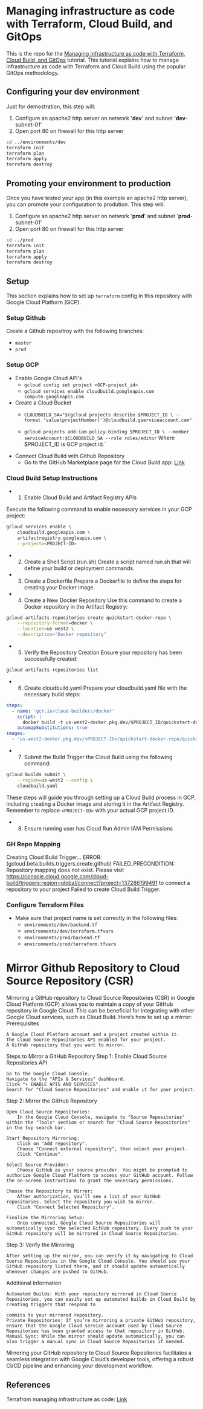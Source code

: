 # Managing infrastructure as code with Terraform, Cloud Build, and GitOps

This is the repo for the [Managing infrastructure as code with Terraform, Cloud Build, and GitOps](https://cloud.google.com/solutions/managing-infrastructure-as-code) tutorial. This tutorial explains how to manage infrastructure as code with Terraform and Cloud Build using the popular GitOps methodology. 

## Configuring your **dev** environment

Just for demostration, this step will:
 1. Configure an apache2 http server on network '**dev**' and subnet '**dev**-subnet-01'
 2. Open port 80 on firewall for this http server 

```bash
cd ../environments/dev
terraform init
terraform plan
terraform apply
terraform destroy
```

## Promoting your environment to **production**

Once you have tested your app (in this example an apache2 http server), you can promote your configuration to prodution. This step will:
 1. Configure an apache2 http server on network '**prod**' and subnet '**prod**-subnet-01'
 2. Open port 80 on firewall for this http server 

```bash
cd ../prod
terraform init
terraform plan
terraform apply
terraform destroy
```

## Setup
This section explains how to set up `terraform` config in this repository with Google Cloud Platform (GCP).
### Setup Github
Create a Github repositroy with the following branches:
- `master`
- `prod`

### Setup GCP
- Enable Google Cloud API's
    - `gcloud config set project <GCP-project_id>`
    - `gcloud services enable cloudbuild.googleapis.com compute.googleapis.com`
- Create a Cloud Bucket
    - `CLOUDBUILD_SA="$(gcloud projects describe $PROJECT_ID \
    --format 'value(projectNumber)')@cloudbuild.gserviceaccount.com"`

    - `gcloud projects add-iam-policy-binding $PROJECT_ID \
    --member serviceAccount:$CLOUDBUILD_SA --role roles/editor`
    Where $PROJECT_ID is GCP project id.`
- Connect Cloud Build with Github Repository
    - Go to the GitHub Marketplace page for the Cloud Build app: [Link](https://github.com/marketplace/google-cloud-build)

### Cloud Build Setup Instructions
- 1. Enable Cloud Build and Artifact Registry APIs

Execute the following command to enable necessary services in your GCP project:

```bash
gcloud services enable \
    cloudbuild.googleapis.com \
    artifactregistry.googleapis.com \
    --project=<PROJECT-ID>
```

- 2. Create a Shell Script (run.sh)
Create a script named run.sh that will define your build or deployment commands.

- 3. Create a Dockerfile
Prepare a Dockerfile to define the steps for creating your Docker image.

- 4. Create a New Docker Repository
Use this command to create a Docker repository in the Artifact Registry:
```bash
gcloud artifacts repositories create quickstart-docker-repo \
    --repository-format=docker \
    --location=us-west2 \
    --description="Docker repository"
```

- 5. Verify the Repository Creation
Ensure your repository has been successfully created:

```bash
gcloud artifacts repositories list
```

- 6. Create cloudbuild.yaml
Prepare your cloudbuild.yaml file with the necessary build steps:
```yaml
steps:
  - name: 'gcr.io/cloud-builders/docker'
    script: |
      docker build -t us-west2-docker.pkg.dev/$PROJECT_ID/quickstart-docker-repo/quickstart-image:tag1 .
    automapSubstitutions: true
images:
  - 'us-west2-docker.pkg.dev/<PROJECT-ID>/quickstart-docker-repo/quickstart-image:tag1'
```

- 7. Submit the Build
Trigger the Cloud Build using the following command:
```bash
gcloud builds submit \
    --region=us-west2 --config \
    cloudbuild.yaml
```
These steps will guide you through setting up a Cloud Build process in GCP, including creating a Docker image and storing it in the Artifact Registry. Remember to replace `<PROJECT-ID>` with your actual GCP project ID.

- 8. Ensure running user has Cloud Run Admin IAM Permissions


### GH Repo Mapping
Creating Cloud Build Trigger...
ERROR: (gcloud.beta.builds.triggers.create.github) FAILED_PRECONDITION: Repository mapping does not exist. Please visit https://console.cloud.google.com/cloud-build/triggers;region=global/connect?project=137286199491 to connect a repository to your project
Failed to create Cloud Build Trigger.

### Configure Terraform Files
- Make sure that project name is set correctly in the following files:
    -   `environments/dev/backend.tf`
    -    `environments/dev/terraform.tfvars`
    -    `environments/prod/backend.tf`
    -    `environments/prod/terraform.tfvars`



# Mirror Github Repository to Cloud Source Repository (CSR)
Mirroring a GitHub repository to Cloud Source Repositories (CSR) in Google Cloud Platform (GCP) allows you to maintain a copy of your GitHub repository in Google Cloud. This can be beneficial for integrating with other Google Cloud services, such as Cloud Build. Here’s how to set up a mirror:
Prerequisites

    A Google Cloud Platform account and a project created within it.
    The Cloud Source Repositories API enabled for your project.
    A GitHub repository that you want to mirror.

Steps to Mirror a GitHub Repository
Step 1: Enable Cloud Source Repositories API

    Go to the Google Cloud Console.
    Navigate to the "APIs & Services" dashboard.
    Click "+ ENABLE APIS AND SERVICES".
    Search for "Cloud Source Repositories" and enable it for your project.

Step 2: Mirror the GitHub Repository

    Open Cloud Source Repositories:
        In the Google Cloud Console, navigate to "Source Repositories" within the "Tools" section or search for "Cloud Source Repositories" in the top search bar.

    Start Repository Mirroring:
        Click on "Add repository".
        Choose "Connect external repository", then select your project.
        Click "Continue".

    Select Source Provider:
        Choose GitHub as your source provider. You might be prompted to authorize Google Cloud Platform to access your GitHub account. Follow the on-screen instructions to grant the necessary permissions.

    Choose the Repository to Mirror:
        After authorization, you’ll see a list of your GitHub repositories. Select the repository you wish to mirror.
        Click "Connect Selected Repository".

    Finalize the Mirroring Setup:
        Once connected, Google Cloud Source Repositories will automatically sync the selected GitHub repository. Every push to your GitHub repository will be mirrored in Cloud Source Repositories.

Step 3: Verify the Mirroring

    After setting up the mirror, you can verify it by navigating to Cloud Source Repositories in the Google Cloud Console. You should see your GitHub repository listed there, and it should update automatically whenever changes are pushed to GitHub.

Additional Information

    Automated Builds: With your repository mirrored in Cloud Source Repositories, you can easily set up automated builds in Cloud Build by creating triggers that respond to 

    commits to your mirrored repository.
    Private Repositories: If you’re mirroring a private GitHub repository, ensure that the Google Cloud service account used by Cloud Source Repositories has been granted access to that repository in GitHub.
    Manual Sync: While the mirror should update automatically, you can also trigger a manual sync in Cloud Source Repositories if needed.

Mirroring your GitHub repository to Cloud Source Repositories facilitates a seamless integration with Google Cloud’s developer tools, offering a robust CI/CD pipeline and enhancing your development workflow.


## References
Terrafrom managing infrastructure as code: [Link](https://cloud.google.com/docs/terraform/resource-management/managing-infrastructure-as-code)